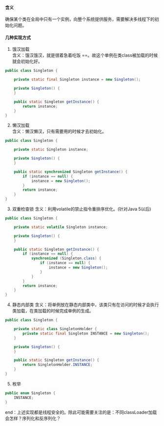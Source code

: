 #### 含义
确保某个类在全局中只有一个实例，向整个系统提供服务，需要解决多线程下的初始化问题。


#### 几种实现方式    
1. 饿汉加载   
含义：饿汉饿汉，就是很着急着吃饭 ==。故这个单例在类class被加载的时候就会初始化好。
``` Java
public class Singleton {

    private static final Singleton instance = new Singleton();

    private Singleton() {
    }

    public static Singleton getInstance() {
        return instance;
    }
}
```

2. 懒汉加载    
含义：懒汉懒汉，只有需要用的时候才去初始化。
``` Java
public class Singleton {

    private static Singleton instance;

    private Singleton() {
    }

    public static synchronized Singleton getInstance() {
        if (instance == null) {
            instance = new Singleton();
        }
        return instance;
    }
}
```
3. 双重检查锁
含义：利用volatile的禁止指令重排序优化。(针对Java 5以后)
``` Java
public class Singleton {

    private static volatile Singleton instance;

    private Singleton() {
    }

    public static Singleton getInstance() {
        if (instance == null) {
            synchronized (Singleton.class) {
                if (instance == null) {
                    instance = new Singleton();
                }
            }
        }
        return instance;
    }
}
```
4. 静态内部类
含义：将单例放在静态内部类中，该类只有在访问的时候才会执行类加载，在类加载的时候完成单例的生成。
``` Java
public class Singleton {

    private static class SingletonHolder {
        private static final Singleton INSTANCE = new Singleton();
    }

    private Singleton() {
    }

    public static Singleton getInstance() {
        return SingletonHolder.INSTANCE;
    }
}
```
5. 枚举
``` Java
public enum Singleton {     
    INSTANCE;
}
```

end：上述实现都是线程安全的。除此可能需要关注的是：不同classLoader加载会怎样？序列化和反序列化？
